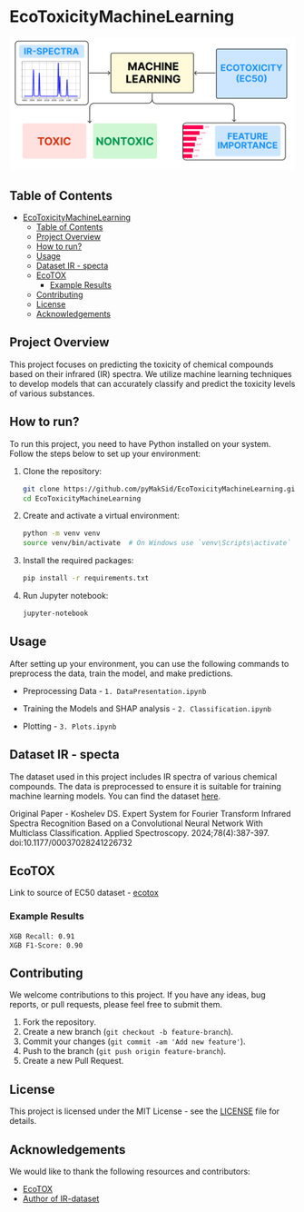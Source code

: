 

# EcoToxicityMachineLearning

![Project Logo](./plots/qSAR.png)

## Table of Contents
- [EcoToxicityMachineLearning](#ecotoxicitymachinelearning)
  - [Table of Contents](#table-of-contents)
  - [Project Overview](#project-overview)
  - [How to run?](#how-to-run)
  - [Usage](#usage)
  - [Dataset IR - specta](#dataset-ir---specta)
  - [EcoTOX](#ecotox)
    - [Example Results](#example-results)
  - [Contributing](#contributing)
  - [License](#license)
  - [Acknowledgements](#acknowledgements)

## Project Overview

This project focuses on predicting the toxicity of chemical compounds based on their infrared (IR) spectra. We utilize machine learning techniques to develop models that can accurately classify and predict the toxicity levels of various substances.

## How to run?

To run this project, you need to have Python installed on your system. Follow the steps below to set up your environment:

1. Clone the repository:

    ```bash
    git clone https://github.com/pyMakSid/EcoToxicityMachineLearning.git
    cd EcoToxicityMachineLearning
    ```

2. Create and activate a virtual environment:

    ```bash
    python -m venv venv
    source venv/bin/activate  # On Windows use `venv\Scripts\activate`
    ```

3. Install the required packages:

    ```bash
    pip install -r requirements.txt
    ```

4. Run Jupyter notebook:

    ```bash
    jupyter-notebook
    ```

## Usage

After setting up your environment, you can use the following commands to preprocess the data, train the model, and make predictions.

* Preprocessing Data - `1. DataPresentation.ipynb`

* Training the Models and SHAP analysis - `2. Classification.ipynb`

* Plotting - `3. Plots.ipynb`

## Dataset IR - specta

The dataset used in this project includes IR spectra of various chemical compounds. The data is preprocessed to ensure it is suitable for training machine learning models. You can find the dataset [here](https://github.com/Lamblador/IR_expert_system).

Original Paper - Koshelev DS. Expert System for Fourier Transform Infrared Spectra Recognition Based on a Convolutional Neural Network With Multiclass Classification. Applied Spectroscopy. 2024;78(4):387-397. doi:10.1177/00037028241226732

## EcoTOX

Link to source of EC50 dataset - [ecotox](https://cfpub.epa.gov/ecotox/)

### Example Results
```plaintext
XGB Recall: 0.91
XGB F1-Score: 0.90
```

## Contributing

We welcome contributions to this project. If you have any ideas, bug reports, or pull requests, please feel free to submit them.

1. Fork the repository.
2. Create a new branch (`git checkout -b feature-branch`).
3. Commit your changes (`git commit -am 'Add new feature'`).
4. Push to the branch (`git push origin feature-branch`).
5. Create a new Pull Request.

## License

This project is licensed under the MIT License - see the [LICENSE](LICENSE) file for details.

## Acknowledgements

We would like to thank the following resources and contributors:

- [EcoTOX](https://cfpub.epa.gov/ecotox/)
- [Author of IR-dataset](https://github.com/Lamblador)